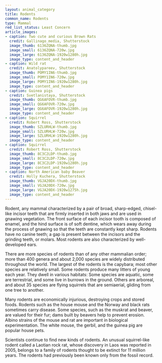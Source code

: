 ```yaml
---
layout: animal_category
title: Rodents
common_name: Rodents
type: Mammal
red_list_status: Least Concern
article_images:
- caption: Two cute and curious Brown Rats
  credit: Gallinago_media, Shutterstock
  image_thumb: 6136ZQNA-thumb.jpg
  image_small: 6136ZQNA-720w.jpg
  image_large: 6136ZQNA-1920w1280h.jpg
  image_type: content_and_header
- caption: Wild rat
  credit: Anatolypareev, Shutterstock
  image_thumb: POMY1IN6-thumb.jpg
  image_small: POMY1IN6-720w.jpg
  image_large: POMY1IN6-1920w1280h.jpg
  image_type: content_and_header
- caption: Guinea pigs
  credit: Svetlanistaya, Shutterstock
  image_thumb: QG6AFOVR-thumb.jpg
  image_small: QG6AFOVR-720w.jpg
  image_large: QG6AFOVR-1920w1280h.jpg
  image_type: content_and_header
- caption: Squirrel
  credit: Robert Ross, Shutterstock
  image_thumb: SZLURHLW-thumb.jpg
  image_small: SZLURHLW-720w.jpg
  image_large: SZLURHLW-1920w1280h.jpg
  image_type: content_and_header
- caption: Squirrel
  credit: Robert Ross, Shutterstock
  image_thumb: 8C3C2LDP-thumb.jpg
  image_small: 8C3C2LDP-720w.jpg
  image_large: 8C3C2LDP-1920w1280h.jpg
  image_type: content_and_header
- caption: North American baby Beaver
  credit: Holly Kuchera, Shutterstock
  image_thumb: VGJA20DX-thumb.jpg
  image_small: VGJA20DX-720w.jpg
  image_large: VGJA20DX-1920w1275h.jpg
  image_type: content_and_header
---
```


Rodent, any mammal characterized by a pair of broad, sharp-edged, chisel-like incisor teeth that are firmly inserted in both jaws and are used in gnawing vegetation. The front surface of each incisor tooth is composed of enamel, and the hind surface is of soft dentine, which wears away during the process of gnawing so that the teeth are constantly kept sharp. Rodents have no canine teeth; a gap is present between the incisors and the grinding teeth, or molars. Most rodents are also characterized by well-developed ears. 

There are more species of rodents than of any other mammalian order; more than 400 genera and about 2,000 species are widely distributed throughout the world. The largest of the rodents is the capybara; most other species are relatively small. Some rodents produce many litters of young each year. They dwell in various habitats: Some species are aquatic, some are terrestrial, and some live in burrows in the ground. Others are arboreal, and about 35 species are flying squirrels that are semiaerial, gliding from one tree to another. 

Many rodents are economically injurious, destroying crops and stored foods. Rodents such as the house mouse and the Norway and black rats sometimes carry disease. Some species, such as the muskrat and beaver, are valued for their fur; dams built by beavers help to prevent erosion. Albino strains of the mouse and rat are important in biological experimentation. The white mouse, the gerbil, and the guinea pig are popular house pets.

Scientists continue to find new kinds of rodents. An unusual squirrel-like rodent called a Laotian rock rat, whose discovery in Laos was reported in 2005, belongs to a family of rodents thought to be extinct for 11 million years. The rodents had previously been known only from the fossil record.